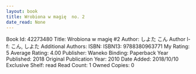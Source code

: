 ```yaml
---
layout: book
title: Wrobiona w magię  no. 2
date_read: None
---
```


Book Id: 42273480
Title: Wrobiona w magię #2
Author: しよた こん
Author l-f: こん, しよた
Additional Authors: 
ISBN: 
ISBN13: 9788380963771
My Rating: 5
Average Rating: 4.00
Publisher: Waneko
Binding: Paperback
Year Published: 2018
Original Publication Year: 2010
Date Added: 2018/10/10
Exclusive Shelf: read
Read Count: 1
Owned Copies: 0

